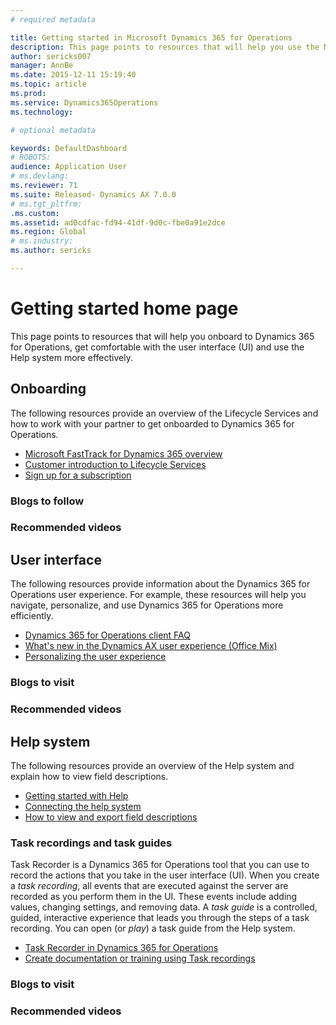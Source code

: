 ```yaml
---
# required metadata

title: Getting started in Microsoft Dynamics 365 for Operations
description: This page points to resources that will help you use the Microsoft Dynamics 365 for Operations user interface (UI) and Help system more effectively.
author: sericks007
manager: AnnBe
ms.date: 2015-12-11 15:19:40
ms.topic: article
ms.prod: 
ms.service: Dynamics365Operations
ms.technology: 

# optional metadata

keywords: DefaultDashboard
# ROBOTS: 
audience: Application User
# ms.devlang: 
ms.reviewer: 71
ms.suite: Released- Dynamics AX 7.0.0
# ms.tgt_pltfrm: 
.ms.custom: 
ms.assetid: ad0cdfac-fd94-41df-9d0c-fbe0a91e2dce
ms.region: Global
# ms.industry: 
ms.author: sericks

---
```


# Getting started home page

This page points to resources that will help you onboard to Dynamics 365 for Operations, get comfortable with the user interface (UI) and use the Help system more effectively.

## Onboarding
The following resources provide an overview of the Lifecycle Services and how to work with your partner to get onboarded to Dynamics 365 for Operations.
-   [Microsoft FastTrack for Dynamics 365 overview](fasttrack-dynamics-365-overview.md)
-   [Customer introduction to Lifecycle Services](/dynamics365/operations/dev-itpro/ifecycle-services/lcs-works-lcs)
-   [Sign up for a subscription](/dynamics365/operations/dev-itpro/dev-tools/sign-up-preview-subscription)

### Blogs to follow

### Recommended videos

## User interface
The following resources provide information about the Dynamics 365 for Operations user experience. For example, these resources will help you navigate, personalize, and use Dynamics 365 for Operations more efficiently.

-   [Dynamics 365 for Operations client FAQ](/core/client-qa)
-   [What's new in the Dynamics AX user experience (Office Mix)](https://mix.office.com/watch/1ohsrrpsd02e1)
-   [Personalizing the user experience](personalize-user-experience.md)

### Blogs to visit

### Recommended videos

## Help system
The following resources provide an overview of the Help system and explain how to view field descriptions.

-   [Getting started with Help](/dynamics365/operations/dev-itpro/system-administration/help-overview)
-   [Connecting the help system](/dynamics365/operations/dev-itpro/get-started/working-with-help)
-   [How to view and export field descriptions](view-export-field-descriptions.md)

### Task recordings and task guides

Task Recorder is a Dynamics 365 for Operations tool that you can use to record the actions that you take in the user interface (UI). When you create a *task recording*, all events that are executed against the server are recorded as you perform them in the UI. These events include adding values, changing settings, and removing data. A *task guide* is a controlled, guided, interactive experience that leads you through the steps of a task recording. You can open (or *play*) a task guide from the Help system.

-   [Task Recorder in Dynamics 365 for Operations](/dynamics365/operations/dev-itpro/user-interface/task-recorder-in-ax7)
-   [Create documentation or training using Task recordings](/dynamics365/operations/dev-itpro/user-interface/task-recorder)

### Blogs to visit

### Recommended videos
